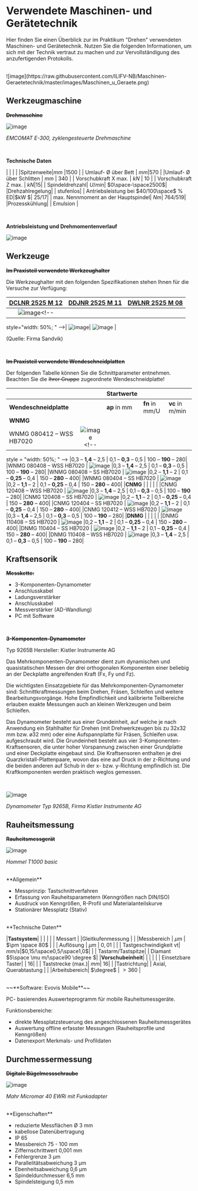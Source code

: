 <!--

author:   Nancy Brinkmann, Ronny Stolze

email:    nancy.brinkmann@hs-magdeburg.de, ronny.stolze@hs-magdeburg.de

version:  11.20

language: de

narrator: DE FEMALE

comment:  Maschinen- und Gerätetechnik

-->

# Verwendete Maschinen- und Gerätetechnik

Hier finden Sie einen Überblick zur im Praktikum "Drehen" verwendeten Maschinen-    und Gerätetechnik. Nutzen Sie die folgenden Informationen, um sich mit der Technik vertraut zu machen und zur Vervollständigung des anzufertigenden Protokolls.

<br>
![image](https://raw.githubusercontent.com/ILIFV-NB/Maschinen-Geraetetechnik/master/images/Maschinen_u_Geraete.png)<!--
style = "width: 75%; "
-->

## Werkzeugmaschine

~~**Drehmaschine**~~

![image](https://raw.githubusercontent.com/ILIFV-NB/Maschinen-Geraetetechnik/master/images/EMCO.jpg)<!--
style = "width: 75%; "
-->

*EMCOMAT E-300, zyklengesteuerte Drehmaschine*

<br>

**Technische Daten**

|  |  |  |
|Spitzenweite|$mm$ |$1500$ |
| Umlauf- $\text{\O}$ über Bett | $mm$|$570$ |
|Umlauf- $\text{\O}$ über Schlitten | $mm$ | $340$ |
| Vorschubkraft X max. | $kN$ | $10$ |
| Vorschubkraft Z max. | $kN$|$15$|
| Spindeldrehzahl| $U/min$| $0\space-\space2500$|
|Drehzahlregelung| | stufenlos|
| Antriebsleistung bei $40/100\space$ % ED|$kW $| $25/17$|
| max. Nennmoment an der Hauptspindel| $Nm$| $764/519$|
|Prozesskühlung| | Emulsion |

<br>

**Antriebsleistung und Drehmomentenverlauf**

![image](https://raw.githubusercontent.com/ILIFV-NB/Maschinen-Geraetetechnik/master/images/Antriebsleistung_und_Drehmomentenverlauf_E300.png)<!--
style = "width: 75%; "
-->


## Werkzeuge

~~**Im Praxisteil verwendete Werkzeughalter**~~

Die Werkzeughalter mit den folgenden Spezifikationen stehen Ihnen für die Versuche zur Verfügung:

| [DCLNR 2525 M 12](https://www.sandvik.coromant.com/de-de/products/Pages/productdetails.aspx?c=DCLNR%202525M%2012) | [DDJNR 2525 M 11](https://www.sandvik.coromant.com/de-de/products/Pages/productdetails.aspx?c=DDJNR%202525M%2011)  | [DWLNR 2525 M 08](https://www.sandvik.coromant.com/de-de/products/Pages/productdetails.aspx?c=DWLNR%202525M%2008#query=%7B%22n%22:%22Tool%20Item%22,%22l%22:%22%22,%22r%22:%5B%7B%22n%22:%22TIBPAvailability%22,%22v%22:%5B%7B%22n%22:%22Available%22%7D%5D%7D%5D,%22c%22:%5B%5D%7D)|
|:---: |:---: |:---: |
|![image](https://raw.githubusercontent.com/ILIFV-NB/Maschinen-Geraetetechnik/master/images/DCLNR2525M12.png)<!--
style="width: 50%; "
-->| ![image](https://raw.githubusercontent.com/ILIFV-NB/Maschinen-Geraetetechnik/master/images/DDJNR2525M11.png)<!--
style="width: 50%; "
-->|  ![image](https://raw.githubusercontent.com/ILIFV-NB/Maschinen-Geraetetechnik/master/images/DWLNR2525M08.png)<!--
style="width: 50%; "
--> |

(Quelle: Firma Sandvik)

<br/>

~~**Im Praxisteil verwendete Wendeschneidplatten**~~

Der folgenden Tabelle können Sie die Schnittparameter entnehmen. Beachten Sie die ~~Ihrer Gruppe~~ zugeordnete Wendeschneidplatte!


|  |  | Startwerte | | |
|--- |:---: |--- |--- | ---|
| **Wendeschneidplatte** | | **ap** in mm | **fn** in mm/U | **vc** in m/min |
| **WNMG** | | | | |
|WNMG 080412 – WSS HB7020 | ![image](https://raw.githubusercontent.com/ILIFV-NB/Maschinen-Geraetetechnik/master/images/WNMG-080412-WSS.png)<!--
style = "width: 50%; "
--> |0,3 – **1,4** – 2,5  | 0,1 – **0,3** – 0,5 | 100 – **190** – 280|
|WNMG 080408 – WSS HB7020 | ![image](https://raw.githubusercontent.com/ILIFV-NB/Maschinen-Geraetetechnik/master/images/WNMG-080408-WSS.png)<!--
style = "width: 50%; "
--> |0,3 – **1,4** – 2,5  | 0,1 – **0,3** – 0,5 | 100 – **190** – 280|
|WNMG 080408 – SS HB7020 | ![image](https://raw.githubusercontent.com/ILIFV-NB/Maschinen-Geraetetechnik/master/images/WNMG-080408-SS.png)<!--
style = "width: 50%; "
--> |0,2 – **1,1** – 2  | 0,1 – **0,25** – 0,4 | 150 – **280** – 400|
|WNMG 080404 – SS HB7020 | ![image](https://raw.githubusercontent.com/ILIFV-NB/Maschinen-Geraetetechnik/master/images/WNMG-080404-SS.png)<!--
style = "width: 50%; "
--> |0,2 – **1,1** – 2  | 0,1 – **0,25** – 0,4 | 150 – **280** – 400|
|**CNMG** | | | | |
|CNMG 120408 – WSS HB7020 | ![image](https://raw.githubusercontent.com/ILIFV-NB/Maschinen-Geraetetechnik/master/images/CNMG-120408-WSS.png)<!--
style = "width: 50%; "
--> |0,3 – **1,4** – 2,5  | 0,1 – **0,3** – 0,5 | 100 – **190** – 280|
|CNMG 120408 – SS HB7020 | ![image](https://raw.githubusercontent.com/ILIFV-NB/Maschinen-Geraetetechnik/master/images/CNMG-120408-SS.png)<!--
style = "width: 60%; "
--> |0,2 – **1,1** – 2  | 0,1 – **0,25** – 0,4 | 150 – **280** – 400|
|CNMG 120404 – SS HB7020 | ![image](https://raw.githubusercontent.com/ILIFV-NB/Maschinen-Geraetetechnik/master/images/CNMG-120404-SS.png)<!--
style = "width: 50%; "
--> |0,2 – **1,1** – 2  | 0,1 – **0,25** – 0,4 | 150 – **280** – 400|
|CNMG 120412 – WSS HB7020 | ![image](https://raw.githubusercontent.com/ILIFV-NB/Maschinen-Geraetetechnik/master/images/CNMG-120412-WSS.png)<!--
style = "width: 50%; "
--> |0,3 – **1,4** – 2,5  | 0,1 – **0,3** – 0,5 | 100 – **190** – 280|
|**DNMG** | | | | |
|DNMG 110408 – SS HB7020 | ![image](https://raw.githubusercontent.com/ILIFV-NB/Maschinen-Geraetetechnik/master/images/DNMG-110408-SS.png)<!--
style = "width: 40%; "
--> |0,2 – **1,1** – 2  | 0,1 – **0,25** – 0,4 | 150 – **280** – 400|
|DNMG 110404 – SS HB7020 | ![image](https://raw.githubusercontent.com/ILIFV-NB/Maschinen-Geraetetechnik/master/images/DNMG-110404-SS.png)<!--
style = "width: 40%; "
--> |0,2 – **1,1** – 2  | 0,1 – **0,25** – 0,4 | 150 – **280** – 400|
|DNMG 110408 – WSS HB7020 | ![image](https://raw.githubusercontent.com/ILIFV-NB/Maschinen-Geraetetechnik/master/images/DNMG-110408-WSS.png)<!--
style = "width: 40%; "
--> |0,3 – **1,4** – 2,5  | 0,1 – **0,3** – 0,5 | 100 – **190** – 280|


## Kraftsensorik

**~~Messkette:~~**

* 3-Komponenten-Dynamometer
* Anschlusskabel
* Ladungsverstärker
* Anschlusskabel
* Messverstärker (AD-Wandlung)
* PC mit Software

<br/>

**~~3-Komponenten-Dynamometer~~**

Typ 9265B
Hersteller: Kistler Instrumente AG

Das Mehrkomponenten-Dynamometer dient zum dynamischen und quasistatischen Messen der drei orthogonalen Komponenten einer beliebig an der Deckplatte angreifenden Kraft (Fx, Fy und Fz).

Die wichtigsten Einsatzgebiete für das Mehrkomponenten-Dynamometer sind:
Schnittkraftmessungen beim Drehen, Fräsen, Schleifen und weitere Bearbeitungsvorgänge.
Hohe Empfindlichkeit und kalibrierte Teilbereiche erlauben exakte Messungen auch an kleinen Werkzeugen und beim Schleifen.

Das Dynamometer besteht aus einer Grundeinheit, auf welche je nach Anwendung ein Stahlhalter für Drehen (mit Drehwerkzeugen bis zu 32x32 mm bzw. ø32 mm) oder eine Aufspannplatte für Fräsen, Schleifen usw. aufgeschraubt wird. Die Grundeinheit besteht aus vier 3-Komponenten-Kraftsensoren, die unter hoher Vorspannung zwischen einer Grundplatte und einer Deckplatte eingebaut sind. Die Kraftsensoren enthalten je drei Quarzkristall-Plattenpaare, wovon das eine auf Druck in der z-Richtung und die beiden anderen auf Schub in der x- bzw. y-Richtung empfindlich ist. Die Kraftkomponenten werden praktisch weglos gemessen.

<br/>

![image](https://raw.githubusercontent.com/ILIFV-NB/Maschinen-Geraetetechnik/master/images/Kistler-9265B_1.png)<!--
style = "width: 40%; "
-->

*Dynamometer Typ 9265B, Firma Kistler Instrumente AG*


## Rauheitsmessung

~~**Rauheitsmessgerät**~~

![image](https://raw.githubusercontent.com/ILIFV-NB/Maschinen-Geraetetechnik/master/images/HommelT1000basic-gr.png)<!--
style = "width: 60%; "
-->


*Hommel T1000 basic*

<br>
**Allgemein**

* Messprinzip: Tastschnittverfahren
* Erfassung von Rauheitsparametern (Kenngrößen nach DIN/ISO)
* Ausdruck von Kenngrößen, R-Profil und Materialanteilskurve
* Stationärer Messplatz (Stativ)

<br>
**Technische Daten**

|**Tastsystem**| | | |
| | Messart | |Gleitkufenmessung |
| |Messbereich | $\mu m$ | $\pm \space 80$ |
| | Auflösung | $\mu m$ | $0,01$ |
| | Tastgeschwindigkeit vt| $mm/s$|$0,15/\space0,5/\space1,0$|
| | Tastarm/Tastspitze| | Diamant $5\space \mu m/\space90 \degree $|
|**Vorschubeinheit**| | | |
| | Einsetzbare Taster| | $16$|
| | Taststrecke (max.)| $mm$| $16$|
| |Tastrichtung| | Axial, Querabtastung |
| |Arbeitsbereich| $\degree$ | $> 360$ |



<br/>
~~**Software: Evovis Mobile**~~<br>

PC- basierendes Auswerteprogramm für  mobile Rauheitsmessgeräte. <br>

Funktionsbereiche: <br>

* direkte Messplatzsteuerung des angeschlossenen Rauheitsmessgerätes
* Auswertung offline erfasster Messungen (Rauheitsprofile und Kenngrößen)
* Datenexport Merkmals- und Profildaten

## Durchmessermessung

~~**Digitale Bügelmessschraube**~~

![image](https://raw.githubusercontent.com/ILIFV-NB/Maschinen-Geraetetechnik/master/images/DBM-Mahr_Micromar_EWRi.png)<!--
style = "width: 60%; "
-->

*Mahr Micromar 40 EWRi mit Funkadapter*

<br>
**Eigenschaften**

* reduzierte Messflächen Ø 3 mm
* kabellose Datenübertragung
* IP 65
* Messbereich 75 - 100 mm
* Ziffernschrittwert	0,001 mm
* Fehlergrenze 3 µm
* Parallelitätsabweichung 3 µm
* Ebenheitsabweichung 0,6 µm
* Spindeldurchmesser	6,5 mm
* Spindelsteigung	0,5 mm
